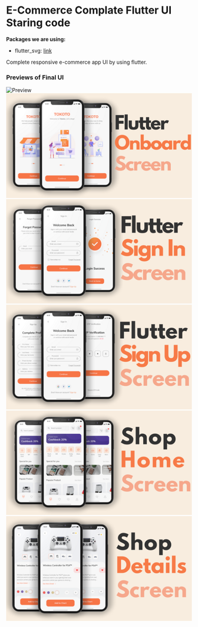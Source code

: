 # E-Commerce Complate Flutter UI Staring code


**Packages we are using:**

- flutter_svg: [link](https://pub.dev/packages/flutter_svg)

Complete responsive e-commerce app UI by using flutter.

### Previews of Final UI

![Preview](/intro.gif)
![Preview](/1.png)
![Preview](2.png)
![Preview](3.png)
![Preview](4.png)
![Preview](5.png)
